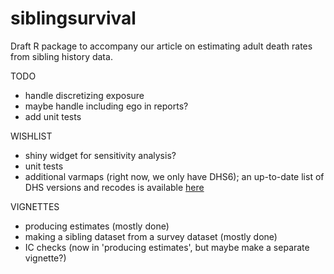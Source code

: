 siblingsurvival
===============

Draft R package to accompany our article on estimating adult death rates from sibling history data.

TODO

- handle discretizing exposure
- maybe handle including ego in reports?
- add unit tests

WISHLIST

- shiny widget for sensitivity analysis?
- unit tests
- additional varmaps (right now, we only have DHS6); an up-to-date list of DHS versions and recodes is available [here](https://www.dhsprogram.com/publications/publication-dhsg4-dhs-questionnaires-and-manuals.cfm)


VIGNETTES

- producing estimates (mostly done)
- making a sibling dataset from a survey dataset (mostly done)
- IC checks (now in 'producing estimates', but maybe make a separate vignette?)

